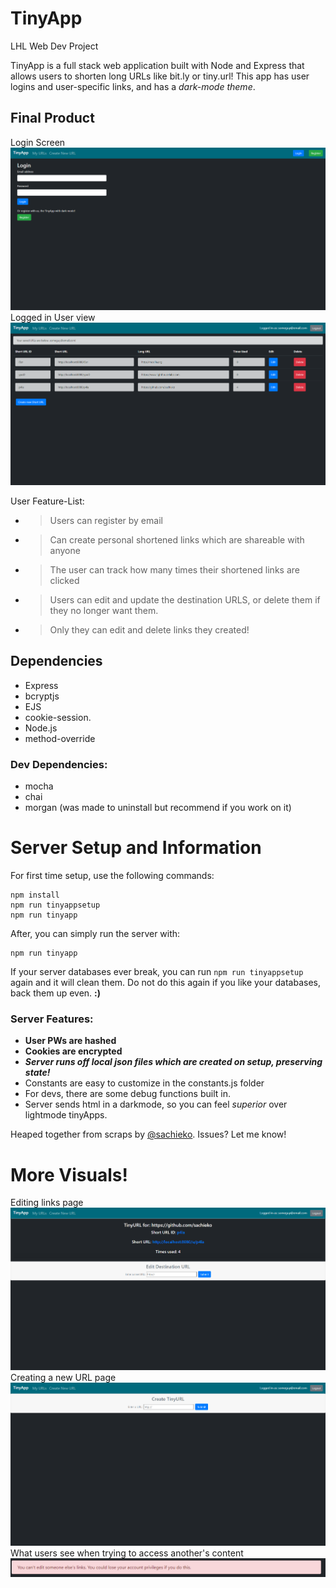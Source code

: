 # TinyApp
LHL Web Dev Project

TinyApp is a full stack web application built with Node and Express that allows users to shorten long URLs like bit.ly or tiny.url! This app has user logins and user-specific links, and has a *dark-mode theme*.

## Final Product

Login Screen
![Login Screen](/sampleImages/LoginPage.png)
Logged in User view
![URLs Screen](/sampleImages/urlspage.png)

User Feature-List:

* > Users can register by email
* > Can create personal shortened links which are shareable with anyone
* > The user can track how many times their shortened links are clicked
* > Users can edit and update the destination URLS, or delete them if they no longer want them.
* > Only they can edit and delete links they created!

## Dependencies

- Express
- bcryptjs
- EJS
- cookie-session.
- Node.js
- method-override

### Dev Dependencies:
- mocha
- chai
- morgan (was made to uninstall but recommend if you work on it)

# Server Setup and Information

For first time setup, use the following commands: 

```
npm install
npm run tinyappsetup
npm run tinyapp 
```
After, you can simply run the server with: 
```
npm run tinyapp
```

If your server databases ever break, you can run ``npm run tinyappsetup`` again and it will clean them. Do not do this again if you like your databases, back them up even. **:)**

### Server Features:

* **User PWs are hashed**
* **Cookies are encrypted**
* **_Server runs off local json files which are created on setup, preserving state!_**
* Constants are easy to customize in the constants.js folder
* For devs, there are some debug functions built in.
* Server sends html in a darkmode, so you can feel *superior* over lightmode tinyApps.

Heaped together from scraps by [@sachieko](https://github.com/sachieko).
Issues? Let me know!

# More Visuals!
Editing links page
!["screenshot description"](/sampleImages/editpage.png)
Creating a new URL page
!["screenshot description"](/sampleImages/newurlpage.png)
What users see when trying to access another's content
!["screenshot description"](/sampleImages/meddlingwarning.png)